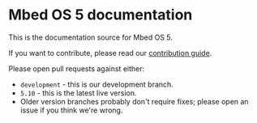 # Mbed OS 5 documentation

This is the documentation source for Mbed OS 5.

If you want to contribute, please read our [contribution guide](https://os.mbed.com/contributing/).

Please open pull requests against either:

- `development` - this is our development branch.
- `5.10` - this is the latest live version.
- Older version branches probably don't require fixes; please open an issue if you think we're wrong.
